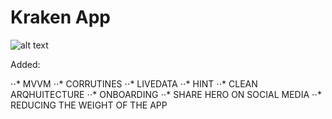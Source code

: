 
# Kraken App

![alt text](https://ibb.co/DL4v1SY)

Added:

⋅⋅* MVVM
⋅⋅* CORRUTINES
⋅⋅* LIVEDATA
⋅⋅* HINT
⋅⋅* CLEAN ARQHUITECTURE
⋅⋅* ONBOARDING
⋅⋅* SHARE HERO ON SOCIAL MEDIA
⋅⋅* REDUCING THE WEIGHT OF THE APP


